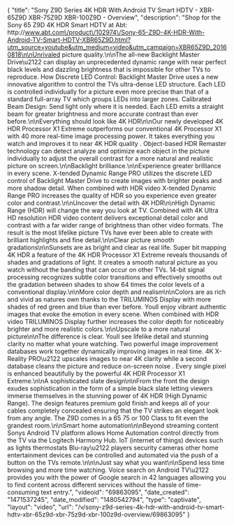 {
    "title": "Sony Z9D Series 4K HDR With Android TV Smart HDTV - XBR-65Z9D XBR-75Z9D XBR-100Z9D - Overview",
    "description": "Shop for the Sony 65 Z9D 4K HDR Smart HDTV at Abt: http:\/\/www.abt.com\/product\/102974\/Sony-65-Z9D-4K-HDR-With-Android-TV-Smart-HDTV-XBR65Z9D.html?utm_source=youtube&utm_medium=video&utm_campaign=XBR65Z9D_20160818\n\nUnrivaled picture quality.\n\nThe all-new Backlight Master Drive\u2122 can display an unprecedented dynamic range with near perfect black levels and dazzling brightness that is impossible for other TVs to reproduce. How Discrete LED Control: Backlight Master Drive uses a new innovative algorithm to control the TVs ultra-dense LED structure. Each LED is controlled individually for a picture even more precise than that of a standard full-array TV which groups LEDs into larger zones. Calibrated Beam Design: Send light only where it is needed. Each LED emits a straight beam for greater brightness and more accurate contrast than ever before.\n\nEverything should look like 4K HDR\n\nOur newly developed 4K HDR Processor X1 Extreme outperforms our conventional 4K Processor X1 with 40 more real-time image processing power. It takes everything you watch and improves it to near 4K HDR quality . Object-based HDR Remaster technology can detect analyze and optimize each object in the picture individually to adjust the overall contrast for a more natural and realistic picture on screen.\n\nBacklight brilliance.\n\nExperience greater brilliance in every scene. X-tended Dynamic Range PRO utilizes the discrete LED control of Backlight Master Drive to create images with brighter peaks and more shadow detail. When combined with HDR video X-tended Dynamic Range PRO increases the quality of HDR so you experience even greater color and contrast.\n\nUncover the detail with 4K HDR\n\nHigh Dynamic Range (HDR) will change the way you look at TV. Combined with 4K Ultra HD resolution  HDR video content delivers exceptional detail color and contrast with a far wider range of brightness than other video formats. The result is the most lifelike picture TVs have ever been able to create with brilliant highlights and fine detail.\n\nClear picture smooth gradations\n\nSunsets are as bright and clear as real life. Super bit mapping 4K HDR a feature of the 4K HDR Processor X1 Extreme reveals thousands of shades and gradations of light. It creates a smooth natural picture as you watch without the banding that can occur on other TVs. 14-bit signal processing recognizes subtle color transitions and effectively smooths out the gradation between shades to show 64 times the color levels of a conventional display.\n\nMore color depth and realism\n\nColors are as rich and vivid as natures own thanks to the TRILUMINOS Display with more shades of red green and blue than ever before. Youll enjoy vibrant authentic images that evoke the emotion in every scene. When combined with HDR video TRILUMINOS Display further increases the color depth for noticeably brighter and more realistic colors.\n\nUpscale to a more natural picture\n\nThe difference is clear. Youll see lifelike detail and stunning clarity no matter what youre watching. Two powerful image improvement databases work together dynamically improving images in real time. 4K X-Reality PRO\u2122 upscales images to near 4K clarity while a second database cleans the picture and reduce on-screen noise . Every single pixel is enhanced beautifully by the powerful 4K HDR Processor X1 Extreme.\n\nA sophisticated slate design\n\nFrom the front the design exudes sophistication in the form of a simple black slate letting viewers immerse themselves in the stunning power of 4K HDR (High Dynamic Range). The design features premium gold finish and keeps all of your cables completely concealed ensuring that the TV strikes an elegant look from any angle. The Z9D comes in a 65 75 or 100 Class to fit even the grandest room.\n\nSmart home automation\n\nBeyond streaming content Sonys Android TV platform allows Home Automation control directly from the TV via the Logitech Harmony Hub. IoT (internet of things) devices such as lights thermostats Blu-ray\u2122 players security cameras other home entertainment devices can be controlled and automated via the push of a button on the TVs remote.\n\n\nJust say what you want\n\nSpend less time browsing and more time watching. Voice search on Android TV\u2122 provides you with the power of Google search in 42 languages allowing you to find content across different services without the hassle of time-consuming text entry.",
    "videoid": "69863095",
    "date_created": "1471537245",
    "date_modified": "1480542794",
    "type": "captivate",
    "layout": "video",
    "url": "\/v\/sony-z9d-series-4k-hdr-with-android-tv-smart-hdtv-xbr-65z9d-xbr-75z9d-xbr-100z9d-overview\/69863095"
}